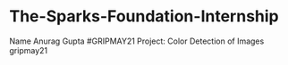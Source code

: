 # The-Sparks-Foundation-Internship
Name Anurag Gupta
#GRIPMAY21
Project: Color Detection of Images
gripmay21 
